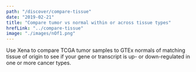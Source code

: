 ```yaml
---
path: "/discover/compare-tissue"
date: "2019-02-21"
title: "Compare tumor vs normal within or across tissue types"
hrefLink: "../compare-tissue"
image: "./images/nOf1.png"
---
```


Use Xena to compare TCGA tumor samples to GTEx normals of matching tissue of origin to see if your gene or transcript is up- or down-regulated in one or more cancer types.
